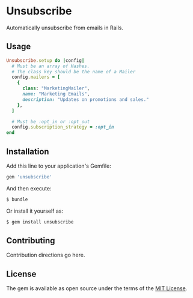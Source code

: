 # Unsubscribe
Automatically unsubscribe from emails in Rails. 

## Usage
```ruby
Unsubscribe.setup do |config|
  # Must be an array of Hashes.
  # The class key should be the name of a Mailer
  config.mailers = [
    {
      class: "MarketingMailer",
      name: "Marketing Emails",
      description: "Updates on promotions and sales."
    },
  ]

  # Must be :opt_in or :opt_out
  config.subscription_strategy = :opt_in
end
```

## Installation
Add this line to your application's Gemfile:

```ruby
gem 'unsubscribe'
```

And then execute:
```bash
$ bundle
```

Or install it yourself as:
```bash
$ gem install unsubscribe
```

## Contributing
Contribution directions go here.

## License
The gem is available as open source under the terms of the [MIT License](https://opensource.org/licenses/MIT).
